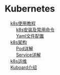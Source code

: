 
# Kubernetes  
&emsp; [k8s使用教程](/docs/devAndOps/k8s/use.md)  
&emsp; &emsp; [k8s安装及常用命令](/docs/devAndOps/k8s/command.md)  
&emsp; &emsp; [Yaml文件配置](/docs/devAndOps/k8s/yaml.md)  
&emsp; [k8s架构](/docs/devAndOps/k8s/principle.md)  
&emsp; &emsp; [Pod详解](/docs/devAndOps/k8s/pod.md)  
&emsp; &emsp; [Service详解](/docs/devAndOps/k8s/service.md)  
&emsp; [k8s运维](/docs/devAndOps/k8s/tools.md)  
&emsp; [Kuboard介绍](/docs/devAndOps/k8s/kuboard.md)  
<!-- 
5分钟让你理解K8S必备架构概念
https://mp.weixin.qq.com/s/FusUyy-JbjDLTclm5OmPqQ

Kubernetes面试题超详细总结 
https://mp.weixin.qq.com/s/21au8mbwjxn9uSjbG6F2bg
详解 k8s 4种类型Service 
https://mp.weixin.qq.com/s/eMo9M9urKJQttJ5WoguY3A


Kubernetes 目录
https://mp.weixin.qq.com/s?__biz=MzI5ODQ2MzI3NQ==&mid=2247488048&idx=2&sn=35e790dcca37d39af704c9bbdacc8cf1&chksm=eca42b74dbd3a2629ea88ca1d096616b0c4d140bc549b969dbecf957afddf2aa68cc6818e993&mpshare=1&scene=1&srcid=&sharer_sharetime=1569605342362&sharer_shareid=b256218ead787d58e0b58614a973d00d&key=20f7b87cb3d4d9a8cb446615e7518f612549007b718612eea3c37b4047e230057f135862dee5261dc0740f98ab990eab86e92164a97d02cf19a9bf310ee937a0288bcd27bb497bb14db6b9c46c726461&ascene=1&uin=MTE1MTYxNzY2MQ%3D%3D&devicetype=Windows+10&version=62060844&lang=zh_CN&pass_ticket=ZL%2FeHfhqz1QMMFsEMfVJBwZJ4lL9DTl1Z1M7e%2B%2FErhZY%2FUzuHIeMnYBVzJS6sOGw


k8s集群网络
https://mp.weixin.qq.com/s/nLt0Tdfw7KX3NWytL4jOpg


 CentOS7及Docker配置中文字符集问题 
 https://mp.weixin.qq.com/s?__biz=MzI5ODQ2MzI3NQ==&mid=2247487807&idx=1&sn=6984a14517b85fcfd4ba8fb2a1e016ce&chksm=eca4287bdbd3a16deed8b697ac1b3b200d7677a7bcd0b2ebbb323327f1cd5e69e1b0430a90aa&mpshare=1&scene=1&srcid=&sharer_sharetime=1567427284287&sharer_shareid=b256218ead787d58e0b58614a973d00d&key=a1704a04d6cad8d0cc8f33e752c4454263f3e504769d8c9c68b8f4d6a66a9ff6ca8bf604957e8b1f5aa5b632dc5d1807be2bff9b77801b087ac8ff6ca84dacae98b741ee4d20ec0c67483d0cb65c08a4&ascene=1&uin=MTE1MTYxNzY2MQ==&devicetype=Windows+10&version=62060844&lang=zh_CN&pass_ticket=HQS/HC1EBFr1mNgJ+1LdRuAM+mwEzCIytKI+eNti/lmNJ1ubA1cRpCtB/VHkIZ0Q

-->